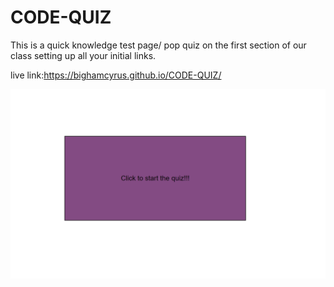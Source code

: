 # CODE-QUIZ


This is a quick knowledge test page/ pop quiz on the first section of our class setting up all your initial links. 


live link:https://bighamcyrus.github.io/CODE-QUIZ/

![](/initial-screen.png)